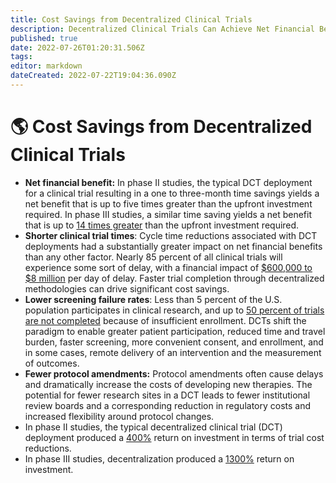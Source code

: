 ```yaml
---
title: Cost Savings from Decentralized Clinical Trials
description: Decentralized Clinical Trials Can Achieve Net Financial Benefits of 5X to 14X, Due to Reduced Trial Timelines and Other Factors
published: true
date: 2022-07-26T01:20:31.506Z
tags: 
editor: markdown
dateCreated: 2022-07-22T19:04:36.090Z
---
```

# 🌎 Cost Savings from Decentralized Clinical Trials

* **Net financial benefit:** In phase II studies, the typical DCT deployment for a clinical trial resulting in a one to three-month time savings yields a net benefit that is up to five times greater than the upfront investment required. In phase III studies, a similar time saving yields a net benefit that is up to [14 times greater](https://www.businesswire.com/news/home/20220113005740/en/New-Study-Decentralized-Clinical-Trials-Can-Achieve-Net-Financial-Benefits-of-5X-to-14X-Due-to-Reduced-Trial-Timelines-and-Other-Factors) than the upfront investment required.
* **Shorter clinical trial times**: Cycle time reductions associated with DCT deployments had a substantially greater impact on net financial benefits than any other factor. Nearly 85 percent of all clinical trials will experience some sort of delay, with a financial impact of [$600,000 to $8 million](https://www.businesswire.com/news/home/20220113005740/en/New-Study-Decentralized-Clinical-Trials-Can-Achieve-Net-Financial-Benefits-of-5X-to-14X-Due-to-Reduced-Trial-Timelines-and-Other-Factors) per day of delay. Faster trial completion through decentralized methodologies can drive significant cost savings.
* **Lower screening failure rates**: Less than 5 percent of the U.S. population participates in clinical research, and up to [50 percent of trials are not completed](https://www.businesswire.com/news/home/20220113005740/en/New-Study-Decentralized-Clinical-Trials-Can-Achieve-Net-Financial-Benefits-of-5X-to-14X-Due-to-Reduced-Trial-Timelines-and-Other-Factors) because of insufficient enrollment. DCTs shift the paradigm to enable greater patient participation, reduced time and travel burden, faster screening, more convenient consent, and enrollment, and in some cases, remote delivery of an intervention and the measurement of outcomes.
* **Fewer protocol amendments:** Protocol amendments often cause delays and dramatically increase the costs of developing new therapies. The potential for fewer research sites in a DCT leads to fewer institutional review boards and a corresponding reduction in regulatory costs and increased flexibility around protocol changes.
* In phase II studies, the typical decentralized clinical trial (DCT) deployment produced a [400%](https://github.com/cure-dao/docs/blob/main/assets/financial-benefits-of-decentralized-trials.pdf) return on investment in terms of trial cost reductions.
* In phase III studies, decentralization produced a [1300%](https://github.com/cure-dao/docs/blob/main/assets/financial-benefits-of-decentralized-trials.pdf) return on investment.
